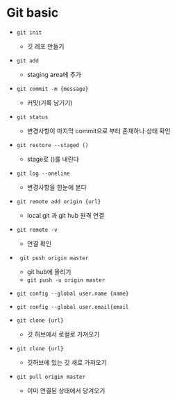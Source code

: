 # Git basic

- `git init`
  - 깃 레포 만들기
- `git add`
  - staging area에 추가
- `git commit -m {message}`
  - 커밋(기록 남기기)

- `git status`
  - 변경사항이 마지막 commit으로 부터 존재하나 상태 확인

- `git restore --staged ()`
  - stage로 ()를 내린다

- `git log --oneline`
  - 변경사항을 한눈에 본다

- `git remote add origin {url}`
  - local git 과 git hub 원격 연결
  
- `git remote -v`
  - 연결 확인
- ` git push origin master`
  - git hub에 올리기
  - `git push -u origin master`  
   
- `git config --global user.name {name}`
- `git config --global user.email{email`

- `git clone {url}`
  - 깃 허브에서 로컬로 가져오기
  
- `git clone {url}`
	- 깃허브에 있는 깃 새로 가져오기
- `git pull origin master`
	- 이미 연결된 상태에서 당겨오기
